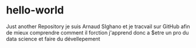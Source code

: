 # hello-world
Just another Repository
je suis Arnaud SIghano et je tracvail sur GitHub afin de mieux comprendre comment il forction
j'apprend donc a $etre un pro du data science et faire du dévellepement
